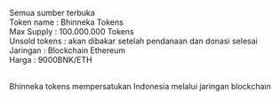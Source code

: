 Semua sumber terbuka</br>
Token name : Bhinneka Tokens</br>
Max Supply : 100.000.000 Tokens</br>
Unsold tokens : akan dibakar setelah pendanaan dan donasi selesai</br>
Jaringan : Blockchain Ethereum</br>
Harga : 9000BNK/ETH</br></br>

Bhinneka tokens mempersatukan Indonesia  melalui jaringan blockchain
